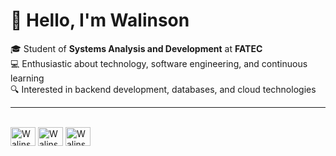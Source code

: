 # 👋 Hello, I'm Walinson

🎓 Student of **Systems Analysis and Development** at **FATEC**<br>
💻 Enthusiastic about technology, software engineering, and continuous learning  
🔍 Interested in backend development, databases, and cloud technologies  
  
---

<div style="display: inline_block"><br>
  <img align="center" alt="Walinson-Javas" height="30" width="40" src=["https://cdn.jsdelivr.net/gh/devicons/devicon@latest/icons/javascript/javascript-original.svg"](https://icongr.am/devicon/java-plain-wordmark.svg?size=128&color=ffffff) />

  <img align="center" alt="Walinson-JavasScript" height="30" width="40" src="https://cdn.jsdelivr.net/gh/devicons/devicon@latest/icons/javascript/javascript-original.svg" />
  <img align="center" alt="Walinson-AWS" height="30" width="40" src="https://cdn.jsdelivr.net/gh/devicons/devicon@latest/icons/amazonwebservices/amazonwebservices-original-wordmark.svg" />
          

</div>



